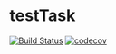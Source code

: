 # testTask
[![Build Status](https://travis-ci.org/alexzavgorodniy/testTask.svg?branch=master)](https://travis-ci.org/alexzavgorodniy/testTask)
[![codecov](https://codecov.io/gh/alexzavgorodniy/testTask/branch/master/graph/badge.svg)](https://codecov.io/gh/alexzavgorodniy/testTask)
